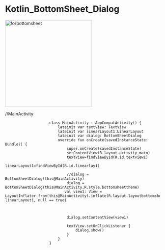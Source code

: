 # Kotlin_BottomSheet_Dialog


<img width="283" alt="forbottomsheet" src="https://user-images.githubusercontent.com/60017090/230587437-9cbfcb77-7bcd-4673-9886-331ae5a53447.png">


//MainActivity



                        class MainActivity : AppCompatActivity() {
                            lateinit var textView: TextView
                            lateinit var linearLayout1:LinearLayout
                            lateinit var dialog: BottomSheetDialog
                            override fun onCreate(savedInstanceState: Bundle?) {
                                super.onCreate(savedInstanceState)
                                setContentView(R.layout.activity_main)
                                textView=findViewById(R.id.textview1)
                                linearLayout1=findViewById(R.id.linearlay1)

                                //dialog = BottomSheetDialog(this@MainActivity)
                                dialog = BottomSheetDialog(this@MainActivity,R.style.bottomsheettheme)
                               val view1: View = LayoutInflater.from(this@MainActivity).inflate(R.layout.layoutbottomsheet, linearLayout1, null == true)



                                dialog.setContentView(view1)

                                textView.setOnClickListener {
                                    dialog.show()
                                }
                            }
                        }
